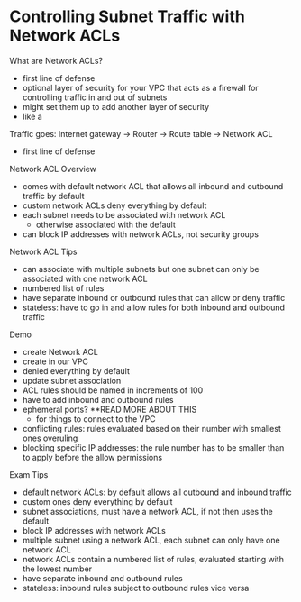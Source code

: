 # Controlling Subnet Traffic with Network ACLs

What are Network ACLs?
- first line of defense
- optional layer of security for your VPC that acts as a firewall for controlling traffic in and out of subnets
- might set them up to add another layer of security
- like a 

Traffic goes:
Internet gateway -> Router -> Route table -> Network ACL
- first line of defense

Network ACL Overview
- comes with default network ACL that allows all inbound and outbound traffic by default
- custom network ACLs deny everything by default
- each subnet needs to be associated with network ACL
	- otherwise associated with the default
- can block IP addresses with network ACLs, not security groups

Network ACL Tips
- can associate with multiple subnets but one subnet can only be associated with one network ACL
- numbered list of rules
- have separate inbound or outbound rules that can allow or deny traffic
- stateless: have to go in and allow rules for both inbound and outbound traffic

Demo
- create Network ACL
- create in our VPC
- denied everything by default
- update subnet association
- ACL rules should be named in increments of 100
- have to add inbound and outbound rules
- ephemeral ports? **READ MORE ABOUT THIS
	- for things to connect to the VPC
- conflicting rules: rules evaluated based on their number with smallest ones overuling 
- blocking specific IP addresses: the rule number has to be smaller than to apply before the allow permissions

Exam Tips
- default network ACLs: by default allows all outbound and inbound traffic
- custom ones deny everything by default
- subnet associations, must have a network ACL, if not then uses the default
- block IP addresses with network ACLs
- multiple subnet using a network ACL, each subnet can only have one network ACL
- network ACLs contain a numbered list of rules, evaluated starting with the lowest number
- have separate inbound and outbound rules
- stateless: inbound rules subject to outbound rules vice versa
